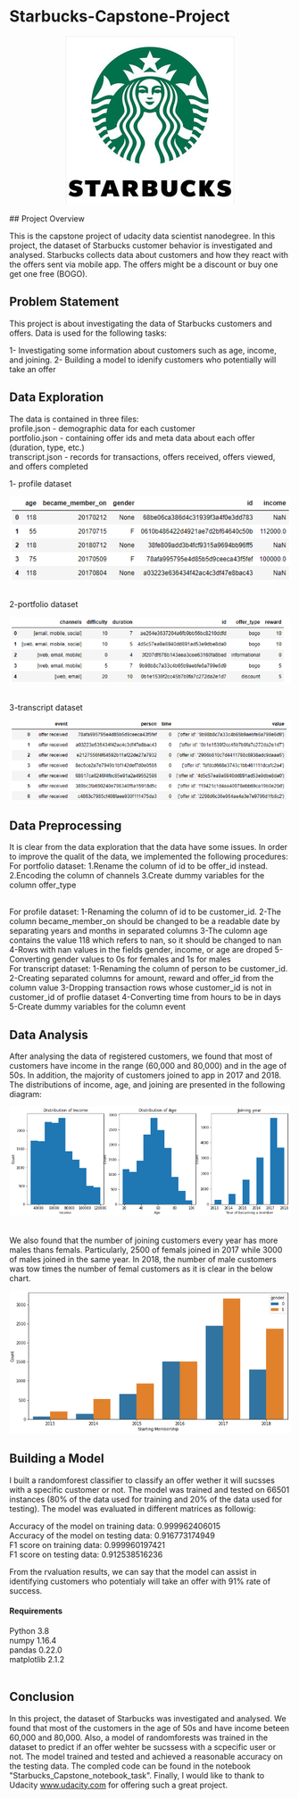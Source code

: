 # Starbucks-Capstone-Project
<p align="center">
  <img  src="images/header.png">
</p>
## Project Overview

This is the capstone project of udacity data scientist nanodegree. In this project, the dataset of Starbucks customer behavior is investigated and analysed. Starbucks collects data about customers and how they react with the offers sent via mobile app. The offers might be a discount or buy one get one free (BOGO).

## Problem Statement
This project is about investigating the data of Starbucks customers and offers. Data is used for the following tasks:

1- Investigating some information about customers such as age, income, and joining.
2- Building a model to idenify customers who potentially will take an offer

## Data Exploration
The data is contained in three files: <br>
profile.json - demographic data for each customer <br>
portfolio.json - containing offer ids and meta data about each offer (duration, type, etc.) <br>
transcript.json - records for transactions, offers received, offers viewed, and offers completed <br>


1- profile dataset
<p align="center">
  <img  src="images/profile.png">
</p>
<br>
2-portfolio dataset
<p align="center">
  <img  src="images/portfolio_dataset.png"> 
</p>

<br>
3-transcript dataset
<p align="center">
  <img  src="images/transcript.png"> 
</p>

## Data Preprocessing
It is clear from the data exploration that the data have some issues. In order to improve the qualit of the data, we implemented the following procedures:
<br>
For portfolio dataset:
1.Rename the column of id to be offer_id instead.
2.Encoding the column of channels
3.Create dummy variables for the column offer_type

<br>
For profile dataset:
1-Renaming the column of id to be customer_id.
2-The column became_member_on should be changed to be a readable date by separating years and months in separated columns
3-The culomn age contains the value 118 which refers to nan, so it should be changed to nan
4-Rows with nan values in the fields gender, income, or age are droped
5-Converting gender values to 0s for females and 1s for males

<br>
For transcript dataset:
1-Renaming the column of person to be customer_id.
2-Creating separated columns for amount, reward and offer_id from the column value
3-Dropping transaction rows whose customer_id is not in customer_id of proflie dataset
4-Converting time from hours to be in days
5-Create dummy variables for the column event

<br>


## Data Analysis
After analysing the data of registered customers, we found that most of customers have income in the range (60,000 and 80,000) and in the age of 50s. In addition, the majority of customers joined to app in 2017 and 2018. The distributions of income, age, and joining are presented in the following diagram:

<p align="center">
  <img  src="images/analysis1.png"> 
</p>
<br>
We also found that the number of joining customers every year has more males thans femals. Particularly, 2500 of femals joined in 2017 while 3000 of males joined in the same year. In 2018, the number of male customers was tow times the number of femal customers as it is clear in the below chart. 
<p align="center">
  <img  src="images/analysis2.png"> 
</p>

## Building a Model
I built a randomforest classifier to classify an offer wether it will sucsses with a specific customer or not. The model was trained and tested on 66501 instances (80% of the data used for training and 20% of the data used for testing). The model was evaluated in different matrices as followig:

Accuracy of the model on training data:  0.999962406015  <br>
Accuracy of the model on testing data:  0.916773174949
<br>
F1 score on training data:  0.999960197421   <br>
F1 score on testing data:  0.912538516236

From the rvaluation results, we can say that the model can assist in identifying customers who potentialy will take an offer with 91% rate of success.

#### Requirements
Python 3.8 <br>
numpy 1.16.4 <br>
pandas 0.22.0 <br>
matplotlib 2.1.2 <br>
<br>

## Conclusion
In this project, the dataset of Starbucks was investigated and analysed. We found that most of the customers in the age of 50s and have income beteen 60,000 and 80,000. Also, a model of randomforests was trained in the dataset to predict if an offer wehter be sucssess with a scpecific user or not. The model trained and tested and achieved a reasonable accuracy on the testing data. The compled code can be found in the notebook "Starbucks_Capstone_notebook_task". Finally, I would like to thank to Udacity www.udacity.com for offering such a great project.

